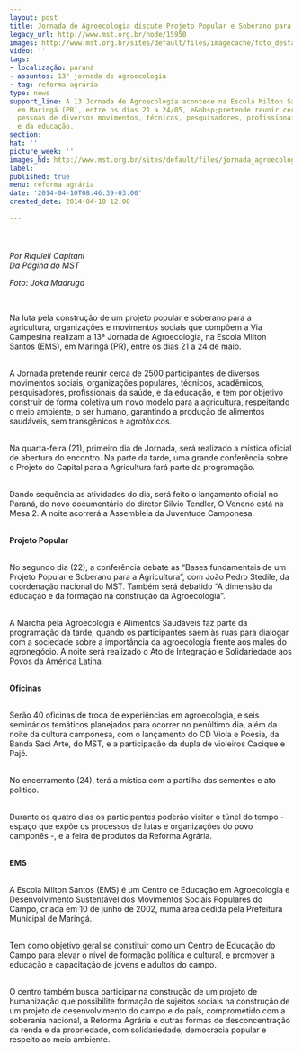 ```yaml
---
layout: post
title: Jornada de Agroecologia discute Projeto Popular e Soberano para a agricultura
legacy_url: http://www.mst.org.br/node/15950
images: http://www.mst.org.br/sites/default/files/imagecache/foto_destaque/jornada_agroecologia!.png
video: ''
tags:
- localização: paraná
- assuntos: 13° jornada de agroecologia
- tag: reforma agrária
type: news
support_line: A 13 Jornada de Agroecologia acontece na Escola Milton Santos (EMS),
  em Maringá (PR), entre os dias 21 a 24/05, e&nbsp;pretende reunir cerca de 2500
  pessoas de diversos movimentos, técnicos, pesquisadores, profissionais da saúde
  e da educação.
section: 
hat: ''
picture_week: ''
images_hd: http://www.mst.org.br/sites/default/files/jornada_agroecologia!.png
label: 
published: true
menu: reforma agrária
date: '2014-04-10T08:46:39-03:00'
created_date: 2014-04-10 12:00

---
```

<p class="MsoNormal"><span><img style="margin: 10px;" src="http://www.mst.org.br/sites/default/files/jornada_agroecologia_0.png" alt="">&nbsp;</span></p><p class="MsoNormal"><em><span>Por Riquieli Capitani<br>Da Página do MST</span></em><span>&nbsp;</span></p><p class="MsoNormal"><em><span>Foto: Joka Madruga</span></em><span>&nbsp;</span></p><p class="MsoNormal"><span>&nbsp;</span></p><p class="MsoNormal"><span>Na luta pela construção de um projeto popular e soberano para a agricultura, organizações e movimentos sociais que compõem a Via Campesina realizam a 13ª Jornada de Agroecologia, na Escola Milton Santos (EMS), em Maringá (PR), entre os dias 21 a 24 de maio.</span></p><p class="MsoNormal"><span><br>A Jornada pretende reunir cerca de 2500 participantes de diversos movimentos sociais, organizações populares, técnicos, acadêmicos, pesquisadores, profissionais da saúde, e da educação, e tem por objetivo construir de forma coletiva um novo modelo para a agricultura, respeitando o meio ambiente, o ser humano, garantindo a produção de alimentos saudáveis, sem transgênicos e agrotóxicos.</span></p><p class="MsoNormal"><span><br>Na quarta-feira (21), primeiro dia de Jornada, será realizado a mística oficial de abertura do encontro. Na parte da tarde, uma grande conferência sobre o Projeto do Capital para a Agricultura fará parte da programação.</span></p><p class="MsoNormal"><span><br>Dando sequência as atividades do dia, será feito o lançamento oficial no Paraná, do novo documentário do diretor Silvio Tendler, O Veneno está na Mesa 2. A noite acorrerá a Assembleia da Juventude Camponesa.</span></p><p class="MsoNormal"><span><strong><br>Projeto Popular</strong></span></p><p class="MsoNormal"><span><br>No segundo dia (22), a conferência debate as “Bases fundamentais de um Projeto Popular e Soberano para a Agricultura”, com João Pedro Stedile, da coordenação nacional do MST. Também será debatido “A dimensão da educação e da formação na construção da Agroecologia”.</span></p><p class="MsoNormal"><span><br>A Marcha pela Agroecologia e Alimentos Saudáveis faz parte da programação da tarde, quando os participantes saem às ruas para dialogar com a sociedade sobre a importância da agroecologia frente aos males do agronegócio. A noite será realizado o Ato de Integração e Solidariedade aos Povos da América Latina.</span></p><p class="MsoNormal"><span><br><strong>Oficinas</strong></span></p><p class="MsoNormal"><span><br>Serão 40 oficinas de troca de experiências em agroecologia, e seis seminários temáticos planejados para ocorrer no penúltimo dia, além da noite da cultura camponesa, com o lançamento do CD Viola e Poesia, da Banda Saci Arte, do MST, e a participação da dupla de violeiros Cacique e Pajé.</span></p><p class="MsoNormal"><span><br>No encerramento (24), terá a mística com a partilha das sementes e ato político.</span></p><p class="MsoNormal"><span><br>Durante os quatro dias os participantes poderão visitar o túnel do tempo - espaço que expõe os processos de lutas e organizações do povo camponês -, e a feira de produtos da Reforma Agrária.</span></p><p class="MsoNormal"><strong><span><br>EMS</span></strong><span>&nbsp;</span></p><p class="MsoNormal"><span><br>A Escola Milton Santos (EMS) é um Centro de Educação em Agroecologia e Desenvolvimento Sustentável dos Movimentos Sociais Populares do Campo, criada em 10 de junho de 2002, numa área cedida pela Prefeitura Municipal de Maringá.</span></p><p class="MsoNormal"><span><br>Tem como objetivo geral se constituir como um Centro de Educação do Campo para elevar o nível de formação política e cultural, e promover a educação e capacitação de jovens e adultos do campo.</span></p><p class="MsoNormal"><span><br>O centro também busca participar na construção de um projeto de humanização que possibilite formação de sujeitos sociais na construção de um projeto de desenvolvimento do campo e do país, comprometido com a soberania nacional, a Reforma Agrária e outras formas de desconcentração da renda e da propriedade, com solidariedade, democracia popular e respeito ao meio ambiente.</span></p><p>&nbsp;</p><p class="MsoNormal"><span>&nbsp;</span></p>
